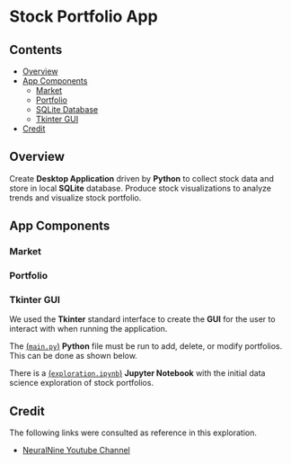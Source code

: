 # Stock Portfolio App

## Contents
* [Overview](#Overview)
* [App Components](#App-Components)
    * [Market](#Market)
    * [Portfolio](#Portfolio)
    * [SQLite Database](#SQLite-Database)
    * [Tkinter GUI](#Tkinter-GUI)
* [Credit](#Credit)

## Overview

Create <b>Desktop Application</b> driven by <b>Python</b> to collect stock data and store in local <b>SQLite</b> database.
Produce stock visualizations to analyze trends and visualize stock portfolio. </br>

## App Components

### Market

### Portfolio
### Tkinter GUI

We used the <b>Tkinter</b> standard interface to create the <b>GUI</b> for the user to interact with when running the application.

The [(`main.py`)](main.py) <b>Python</b> file must be run to add, delete, or modify portfolios. This can be done as shown below.

There is a [(`exploration.ipynb`)](Exploration) <b>Jupyter Notebook</b> with the initial data science exploration of stock portfolios.


## Credit

The following links were consulted as reference in this exploration.

* [NeuralNine Youtube Channel](https://www.youtube.com/playlist?list=PL7yh-TELLS1HJzPsb6Xjdse2zbyQ-ocDH)